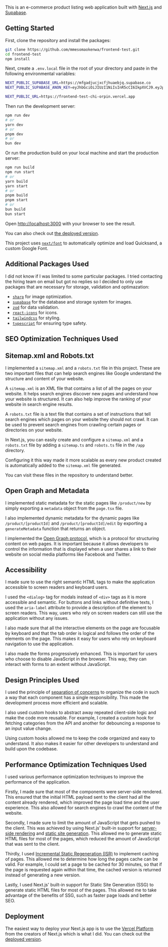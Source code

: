 This is an e-commerce product listing web application built with [Next.js](https://nextjs.org/) and [Supabase](https://supabase.com/).

## Getting Started

First, clone the repository and install the packages:

```bash
git clone https://github.com/mmesomaokenwa/frontend-test.git
cd frontend-test
npm install
```

Next, create a `.env.local` file in the root of your directory and paste in the following environmental variables:

```bash
NEXT_PUBLIC_SUPABASE_URL=https://mfgadjucjxcfjhuaebjq.supabase.co
NEXT_PUBLIC_SUPABASE_ANON_KEY=eyJhbGciOiJIUzI1NiIsInR5cCI6IkpXVCJ9.eyJpc3MiOiJzdXBhYmFzZSIsInJlZiI6Im1mZ2FkanVjanhjZmpodWFlYmpxIiwicm9sZSI6ImFub24iLCJpYXQiOjE3MjQ2ODg0OTQsImV4cCI6MjA0MDI2NDQ5NH0.8z3dDUVE_ADLP1TeHDnusFS5tWTiDF4vltu6HLQmxoQ

NEXT_PUBLIC_URL=https://frontend-test-chi-orpin.vercel.app
```

Then run the development server:

```bash
npm run dev
# or
yarn dev
# or
pnpm dev
# or
bun dev
```

Or run the production build on your local machine and start the production server:

```bash
npm run build
npm run start
# or
yarn build
yarn start
# or
pnpm build
pnpm start
# or
bun build
bun start
```

Open [http://localhost:3000](http://localhost:3000) with your browser to see the result.

You can also check out [the deployed version](https://frontend-test-chi-orpin.vercel.app/).

This project uses [`next/font`](https://nextjs.org/docs/basic-features/font-optimization) to automatically optimize and load Quicksand, a custom Google Font.

## Additional Packages Used

I did not know if I was limited to some particular packages. I tried contacting the hiring team on email but got no replies so I decided to only use packages that are necessary for storage, validation and optimazation:

- [`sharp`](https://sharp.pixelplumbing.com/) for image optimization.
- [`supabase`](https://supabase.com/) for the database and storage system for images.
- [`zod`](https://zod.dev/) for data validation.
- [`react-icons`](https://react-icons.github.io/) for icons.
- [`tailwindcss`](https://tailwindcss.com/) for styling.
- [`typescript`](https://www.typescriptlang.org/) for ensuring type safety.

## SEO Optimization Techniques Used

## Sitemap.xml and Robots.txt

I implemented a `sitemap.xml` and a `robots.txt` file in this project. These are two important files that can help search engines like Google understand the structure and content of your website.

A `sitemap.xml` is an XML file that contains a list of all the pages on your website. It helps search engines discover new pages and understand how your website is structured. It can also help improve the ranking of your website in search engine results.

A `robots.txt` file is a text file that contains a set of instructions that tell search engines which pages on your website they should not crawl. It can be used to prevent search engines from crawling certain pages or directories on your website.

In Next.js, you can easily create and configure a `sitemap.xml` and a `robots.txt` file by adding a `sitemap.ts` and `robots.ts` file in the `/app` directory.

Configuring it this way made it more scalable as every new product created is automatically added to the `sitemap.xml` file generated.

You can visit these files in the repository to understand better.

## Open Graph and Metadata

I implemented static metadata for the static pages like `/product/new` by simply exporting a `metadata` object from the `page.tsx` file.

I also implemented dynamic metadata for the dynamic pages like `/product/[productId]` and `/product/[productId]/edit` by exporting a `generateMetadata` function that returns an object.

I implemented the [Open Graph protocol](https://ogp.me/), which is a protocol for structuring content on web pages. It is important because it allows developers to control the information that is displayed when a user shares a link to their website on social media platforms like Facebook and Twitter.

## Accessibility

I made sure to use the right semantic HTML tags to make the application accessible to screen readers and keyboard users.

I used the `<dialog>` tag for modals instead of `<div>` tags as it is more accessible and semantic. For buttons and links without definitive texts, I used the `aria-label` attribute to provide a description of the element to screen readers. This way, users who rely on screen readers can still use the application without any issues.

I also made sure that all the interactive elements on the page are focusable by keyboard and that the tab order is logical and follows the order of the elements on the page. This makes it easy for users who rely on keyboard navigation to use the application.

I also made the forms progressively enhanced. This is important for users who choose to disable JavaScript in the browser. This way, they can interact with forms to an extent without JavaScript.

## Design Principles Used

I used the principle of [separation of concerns](https://en.wikipedia.org/wiki/Separation_of_concerns#:~:text=In%20computer%20science%2C%20separation%20of,code%20of%20a%20computer%20program) to organize the code in such a way that each component has a single responsibility. This made the development process more efficient and scalable.

I also used custom hooks to abstract away repeated client-side logic and make the code more reusable. For example, I created a custom hook for fetching categories from the API and another for debouncing a response to an input value change.

Using custom hooks allowed me to keep the code organized and easy to understand. It also makes it easier for other developers to understand and build upon the codebase.

## Performance Optimization Techniques Used

I used various performance optimization techniques to improve the performance of the application.

Firstly, I made sure that most of the components were server-side rendered. This ensured that the initial HTML payload sent to the client had all the content already rendered, which improved the page load time and the user experience. This also allowed for search engines to crawl the content of the website.

Secondly, I made sure to limit the amount of JavaScript that gets pushed to the client. This was achieved by using Next.js' built-in support for [server-side rendering](https://nextjs.org/docs/pages/building-your-application/rendering/server-side-rendering) and [static site generation](https://nextjs.org/docs/pages/building-your-application/rendering/static-site-generation). This allowed me to generate static HTML files for most of the pages, which reduced the amount of JavaScript that was sent to the client.

Thirdly, I used [Incremental Static Regeneration (ISR)](https://nextjs.org/docs/pages/building-your-application/data-fetching/incremental-static-regeneration) to implement caching of pages. This allowed me to determine how long the pages cache can be valid. For example, I could set a page to be cached for 30 minutes, so that if the page is requested again within that time, the cached version is returned instead of generating a new version.

Lastly, I used Next.js' built-in support for Static Site Generation (SSG) to generate static HTML files for most of the pages. This allowed me to take advantage of the benefits of SSG, such as faster page loads and better SEO.

## Deployment

The easiest way to deploy your Next.js app is to use the [Vercel Platform](https://vercel.com/new?utm_medium=default-template&filter=next.js&utm_source=create-next-app&utm_campaign=create-next-app-readme) from the creators of Next.js which is what I did. You can check out the [deployed version](https://frontend-test-chi-orpin.vercel.app/).
